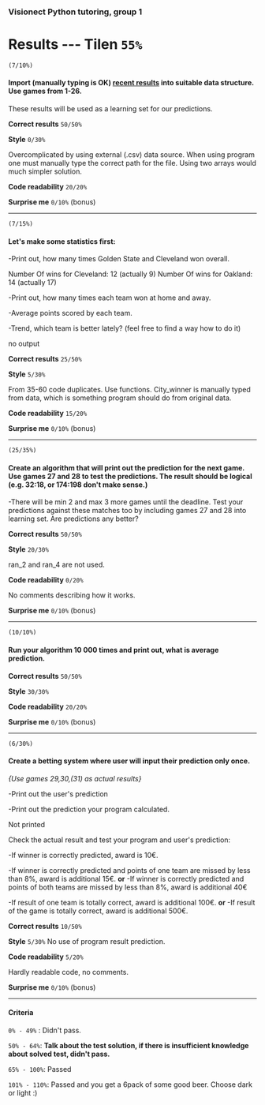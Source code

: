 ### Visionect Python tutoring, group 1

# Results --- Tilen `55%`



`(7/10%)`
#### Import (manually typing is OK) [recent results](https://en.wikipedia.org/wiki/Cavaliers%E2%80%93Warriors_rivalry#Results_(2014%E2%80%9315_season%E2%80%93present)) into suitable data structure. Use games from 1-26.
These results will be used as a learning set for our predictions.

**Correct results** `50/50%`

**Style** `0/30%`

Overcomplicated by using external (.csv) data source. When using program one must manually type the
correct path for the file. Using two arrays would much simpler solution.

**Code readability** `20/20%`


**Surprise me** `0/10%` (bonus)


----
`(7/15%)`

#### Let's make some statistics first:

 -Print out, how many times Golden State and Cleveland won overall.

Number Of wins for Cleveland:  12 (actually 9)
Number Of wins for Oakland:  14 (actually 17)

 -Print out, how many times each team won at home and away.

 -Average points scored by each team.

 -Trend, which team is better lately? (feel free to find a way how to do it)

 no output

**Correct results** `25/50%`

**Style** `5/30%`

From 35-60 code duplicates. Use functions. City_winner is manually typed from data, which is something
program should do from original data.

**Code readability** `15/20%`

**Surprise me** `0/10%` (bonus)

----
`(25/35%)`

#### Create an algorithm that will print out the prediction for the next game. Use games 27 and 28 to test the predictions. The result should be logical (e.g. 32:18, or 174:198 don't make sense.)

 -There will be min 2 and max 3 more games until the deadline. Test your predictions against these matches too by including games 27 and 28 into learning set. Are predictions any better?

**Correct results** `50/50%`

**Style** `20/30%`

ran_2 and ran_4 are not used.

**Code readability** `0/20%`

No comments describing how it works.


**Surprise me** `0/10%` (bonus)

----
`(10/10%)`
#### Run your algorithm 10 000 times and print out, what is average prediction.

**Correct results** `50/50%`

**Style** `30/30%`

**Code readability** `20/20%`

**Surprise me** `0/10%` (bonus)

----
`(6/30%)`
#### Create a betting system where user will input their prediction only once.

*{Use games 29,30,(31) as actual results}*

 -Print out the user's prediction

 -Print out the prediction your program calculated.

Not printed

 Check the actual result and test your program and user's prediction:

 -If winner is correctly predicted, award is 10€.

 -If winner is correctly predicted and points of one team are missed by less than 8%, award is additional 15€.
 **or**
 -If winner is correctly predicted and points of both teams are missed by less than 8%, award is additional 40€

 -If result of one team is totally correct, award is additional 100€.
 **or**
 -If result of the game is totally correct, award is additional 500€.

**Correct results** `10/50%`

**Style** `5/30%`
No use of program result prediction.

**Code readability** `5/20%`

Hardly readable code, no comments.

**Surprise me** `0/10%` (bonus)

------

#### Criteria
 `0% - 49%` : Didn't pass.

 `50% - 64%`: **Talk about the test solution, if there is insufficient knowledge about solved test, didn't pass.**

 `65% - 100%`: Passed

 `101% - 110%`: Passed and you get a 6pack of some good beer. Choose dark or light :)
